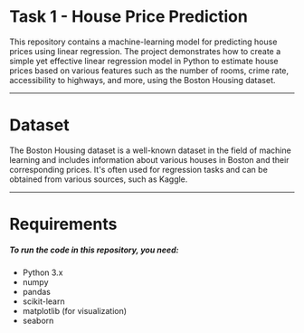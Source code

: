 
# Task 1 - House Price Prediction
This repository contains a machine-learning model for predicting house prices using linear regression. The project demonstrates how to create a simple yet effective linear regression model in Python to estimate house prices based on various features such as the number of rooms, crime rate, accessibility to highways, and more, using the Boston Housing dataset.

---

# Dataset
The Boston Housing dataset is a well-known dataset in the field of machine learning and includes information about various houses in Boston and their corresponding prices. It's often used for regression tasks and can be obtained from various sources, such as Kaggle.

---

# Requirements
##### To run the code in this repository, you need:
* Python 3.x
* numpy
* pandas
* scikit-learn
* matplotlib (for visualization)
* seaborn
